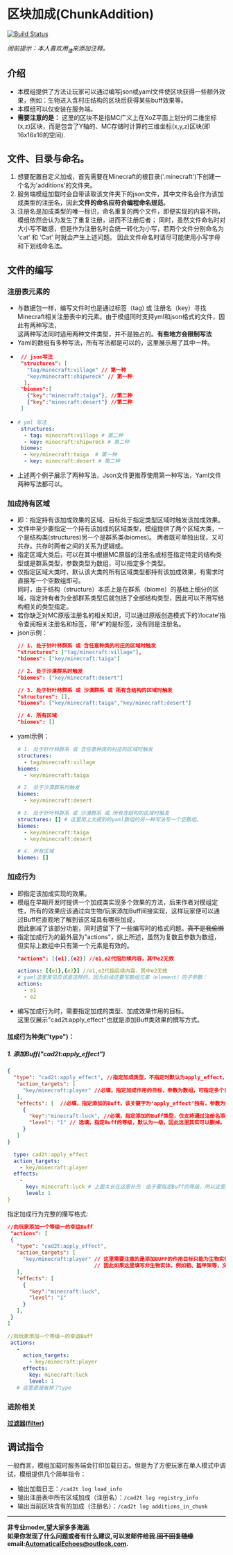 # 区块加成(ChunkAddition)
[![Build Status](https://img.shields.io/badge/MinecraftForge-1.20.x-brightgreen)](https://github.com/MinecraftForge/MinecraftForge?branch=1.20.x)

_阅前提示：本人喜欢用<sub title="如果影响你观看就先给你道个歉啦！>-<" >**`注`**</sub>来添加注释。_
## 介绍

- 本模组提供了方法让玩家可以通过编写json或yaml文件使区块获得一些额外效果，例如：生物进入含村庄结构的区块后获得某些buff效果等。
- 本模组可以仅安装在服务端。
- **需要注意的是：** 这里的区块不是指MC广义上在XoZ平面上划分的二维坐标(x,z)区块，而是包含了Y轴的、MC存储时计算的三维坐标(x,y,z)区块(即16x16x16的空间).

## 文件、目录与命名。
1. 想要配置自定义加成，首先需要在Minecraft的根目录('.minecraft')下创建一个名为'additions'的文件夹。  
2. 服务端模组加载时会自带读取该文件夹下的json文件，其中文件名会作为该加成类型的注册名，因此**文件的命名应符合编程命名规范**。
3. 注册名是加成类型的唯一标识，命名重复的两个文件，即便实现的内容不同，模组依然会认为发生了重复注册，进而不注册后者；
   同时，虽然文件命名时对大小写不敏感，但是作为注册名时会统一转化为小写，若两个文件分别命名为 'cat' 和 'Cat' 时就会产生上述问题。
   因此文件命名时请尽可能使用小写字母和下划线命名法。
   
## 文件的编写
### 注册表元素的
- 与数据包一样，编写文件时也是通过标签（tag) 或 注册名（key）寻找Minecraft相关注册表中的元素。由于模组同时支持yml和json格式的文件，因此有两种写法，  
  这两种写法同时适用两种文件类型，并不是独占的。**有些地方会限制写法**
- Yaml的数组有多种写法，所有写法都是可以的，这里展示用了其中一种。
- ```json
   // json写法
   "structures": [
     "tag/minecraft:village" // 第一种
     "key/minecraft:shipwreck" // 第一种
    ],
   "biomes":[
     {"key":"minecraft:taiga"}, //第二种
     {"key":"minecraft:desert"} //第二种
   ]
  ```
- ```yaml
  # yml 写法
   structures:
    - tag: minecraft:village # 第二种
    - key: minecraft:shipwreck # 第二种
   biomes:
    - key/minecraft:taiga  # 第一种
    - key: minecraft:desert # 第二种
  ```
- 上述两个例子展示了两种写法，Json文件更推荐使用第一种写法，Yaml文件两种写法都可以。
### 加成持有区域
- 即：指定持有该加成效果的区域、目标处于指定类型区域时触发该加成效果。  
- 文件中至少要指定一个持有该加成的区域类型，模组提供了两个区域大类，一个是结构类(structures)另一个是群系类(biomes)。
  两者既可单独出现，又可共存。共存时两者之间的关系为逻辑或。
- 指定区域大类后，可以在其中根据MC原版的注册名或标签指定特定的结构类型或是群系类型，参数类型为数组，可以指定多个类型。
- 仅指定区域大类时，默认该大类的所有区域类型都持有该加成效果，有需求时直接写一个空数组即可。  
  同时，由于结构（structure）本质上是在群系（biome）的基础上细分的区域，指定持有者为全部群系类型后就包括了全部结构类型，因此可以不用写结构相关的类型指定。
- 若你缺乏对MC原版注册名的相关知识，可以通过原版创造模式下的‘/locate’指令查阅相关注册名和标签，带“#”的是标签，没有则是注册名。
- json示例：
  ``` json
  // 1. 处于针叶林群系 或 含任意种类的村庄的区域时触发
  "structures": ["tag/minecraft:village"],
  "biomes": ["key/minecraft:taiga"]
  
  // 2. 处于沙漠群系时触发
  "biomes": ["key/minecraft:desert"]
  
  // 3. 处于针叶林群系 或 沙漠群系 或 所有含结构的区域时触发
  "structures": [],
  "biomes": ["key/minecraft:taiga","key/minecraft:desert"]
  
  // 4. 所有区域
  "biomes": []
  ```
- yaml示例：
  ``` yaml
  # 1. 处于针叶林群系 或 含任意种类的村庄的区域时触发
  structures: 
    - tag/minecraft:village
  biomes: 
    - key/minecraft:taiga
  
  # 2. 处于沙漠群系时触发
  biomes: 
    - key/minecraft:desert
  
  # 3. 处于针叶林群系 或 沙漠群系 或 所有含结构的区域时触发
  structures: [] # 这里用上文提到的yaml数组的另一种写法写一个空数组。
  biomes: 
    - key/minecraft:taiga
    - key/minecraft:desert
  
  # 4. 所有区域
  biomes: []
  ```
  
### 加成行为
- 即指定该加成实现的效果。
- 模组在早期开发时提供一个加成类实现多个效果的方法，后来作者对模组定性，所有的效果应该通过向生物/玩家添加Buff间接实现，这样玩家便可以通过Buff栏直观地了解到该区域具有哪些加成，  
  因此删减了该部分功能，同时遗留下了一些编写时的格式问题。~~真不是我偷懒~~
- 指定加成行为的最外层为"actions"，综上所述，虽然为复数且参数为数组，但实际上数组中只有第一个元素是有效的。
   ``` json
   "actions": [{e1},{e2}] //e1,e2代指后续内容，其中e2无效
   ```
   ``` yaml
   actions: [{e1},{e2}] //e1,e2代指后续内容，其中e2无效
   # yaml这里常见应该是这样的，因为后续还要写数组元素（element）的子参数：
   actions: 
     - e1
     - e2 
   ```
- 编写加成行为时，需要指定加成的类型、加成效果作用的目标。  
  这里仅展示"cad2t:apply_effect"也就是添加Buff类效果的撰写方式。
  
#### 加成行为种类("type")：
##### 1. 添加Buff("cad2t:apply_effect")
   ``` json
   {
     "type": "cad2t:apply_effect", //指定加成类型，不指定时默认为apply_effect，所以这里可以删掉省略。
      "action_targets": [
        "key/minecraft:player" //必填，指定加成作用的目标，参数为数组，可指定多个目标类型。
      ],
      "effects": [  //必填，指定添加的Buff，该关键字为'apply_effect'独有，参数为数组，可添加多个Buff。
        {
          "key":"minecraft:luck", //必填，指定添加的Buff类型，仅支持通过注册名添加，可以使用原版的'/effect'指令了解相关注册名
          "level": "1" // 选填，指定Buff的等级，默认为一级，因此这里其实可以删掉。
        }
      ]
   }
   ```
   ``` yaml
     type: cad2t:apply_effect 
     action_targets: 
       - key/minecraft:player 
     effects:  
       -
         key: minecraft:luck # 上面太长在这里补充：由于要指定Buff的等级，所以这里的注册名指定第二种写法，而且不支持tag
         level: 1 
   }
   ```
   指定加成行为完整的攥写格式:
   ``` json
   //向玩家添加一个等级一的幸运Buff
    "actions": [
    {
      "type": "cad2t:apply_effect",
      "action_targets": [
        "key/minecraft:player" // 这里需要注意的是添加BUFF的作用目标只能为生物实体，但是由于MC原版所有实体在同一个注册表里，
                               // 因此如果这里填写非生物实体，例如箭、盔甲架等，文件加载时不会报错，但实际上无法生效。
      ],
      "effects": [
        {
          "key":"minecraft:luck",
          "level": "1"
        }
      ],
    }
   ]
   ```
   ``` yaml
   //向玩家添加一个等级一的幸运Buff
    actions:
      - 
        action_targets:
          - key/minecraft:player 
        effects: 
          key: minecraft:luck
          level: 1
      # 这里直接省掉了type
   ```
### 进阶相关
[**过滤器(filter)**](README_FILTER.md)

## 调试指令  

一般而言，模组加载时服务端会打印加载日志。但是为了方便玩家在单人模式中调试，模组提供几个简单指令：
- 输出加载日志：```/cad2t log load_info ```
- 输出注册表中所有区域加成（注册名）：```/cad2t log registry_info ```
- 输出当前区块含有的加成（注册名）：```/cad2t log additions_in_chunk ```
___
**非专业moder,望大家多多海涵.  
如果你发现了什么问题或者有什么建议,可以发邮件给我.~~回不回复随缘~~  
email:AutomaticalEchoes@outlook.com.**
